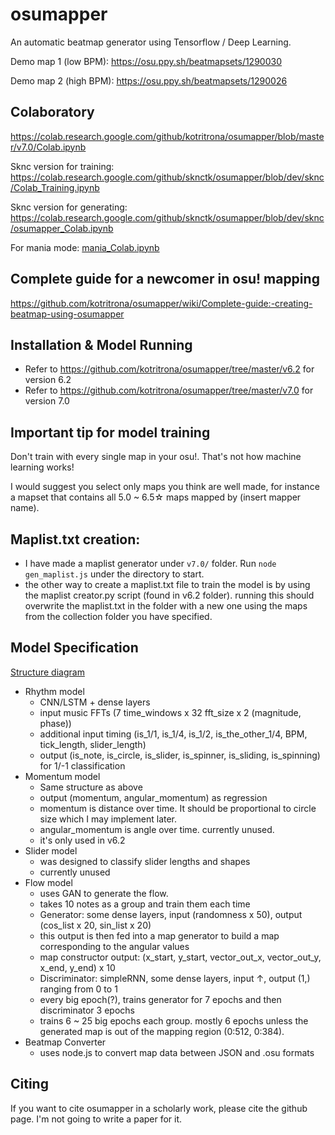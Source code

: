 # osumapper

An automatic beatmap generator using Tensorflow / Deep Learning.

Demo map 1 (low BPM): https://osu.ppy.sh/beatmapsets/1290030

Demo map 2 (high BPM): https://osu.ppy.sh/beatmapsets/1290026

## Colaboratory

https://colab.research.google.com/github/kotritrona/osumapper/blob/master/v7.0/Colab.ipynb

Sknc version for training: https://colab.research.google.com/github/sknctk/osumapper/blob/dev/sknc/Colab_Training.ipynb

Sknc version for generating: https://colab.research.google.com/github/sknctk/osumapper/blob/dev/sknc/osumapper_Colab.ipynb

For mania mode: [mania_Colab.ipynb](https://colab.research.google.com/github/kotritrona/osumapper/blob/master/v7.0/mania_Colab.ipynb)

## Complete guide for a newcomer in osu! mapping

https://github.com/kotritrona/osumapper/wiki/Complete-guide:-creating-beatmap-using-osumapper

## Installation & Model Running

- Refer to https://github.com/kotritrona/osumapper/tree/master/v6.2 for version 6.2
- Refer to https://github.com/kotritrona/osumapper/tree/master/v7.0 for version 7.0

## Important tip for model training

Don't train with every single map in your osu!. That's not how machine learning works!

I would suggest you select only maps you think are well made, for instance a mapset that contains all 5.0 ~ 6.5☆ maps mapped by (insert mapper name).

## Maplist.txt creation:
- I have made a maplist generator under `v7.0/` folder. Run `node gen_maplist.js` under the directory to start.
- the other way to create a maplist.txt file to train the model is by using the maplist creator.py script (found in v6.2 folder). running this should overwrite the maplist.txt in the folder with a new one using the maps from the collection folder you have specified.

## Model Specification
[Structure diagram](osunn_structure.jpg)

- Rhythm model
  - CNN/LSTM + dense layers
  - input music FFTs (7 time_windows x 32 fft_size x 2 (magnitude, phase))
  - additional input timing (is_1/1, is_1/4, is_1/2, is_the_other_1/4, BPM, tick_length, slider_length)
  - output (is_note, is_circle, is_slider, is_spinner, is_sliding, is_spinning) for 1/-1 classification
- Momentum model
  - Same structure as above
  - output (momentum, angular_momentum) as regression
  - momentum is distance over time. It should be proportional to circle size which I may implement later.
  - angular_momentum is angle over time. currently unused.
  - it's only used in v6.2
- Slider model
  - was designed to classify slider lengths and shapes
  - currently unused
- Flow model
  - uses GAN to generate the flow.
  - takes 10 notes as a group and train them each time
  - Generator: some dense layers, input (randomness x 50), output (cos_list x 20, sin_list x 20)
  - this output is then fed into a map generator to build a map corresponding to the angular values
  - map constructor output: (x_start, y_start, vector_out_x, vector_out_y, x_end, y_end) x 10
  - Discriminator: simpleRNN, some dense layers, input ↑, output (1,) ranging from 0 to 1
  - every big epoch(?), trains generator for 7 epochs and then discriminator 3 epochs
  - trains 6 ~ 25 big epochs each group. mostly 6 epochs unless the generated map is out of the mapping region (0:512, 0:384).
- Beatmap Converter
  - uses node.js to convert map data between JSON and .osu formats

## Citing

If you want to cite osumapper in a scholarly work, please cite the github page. I'm not going to write a paper for it.
